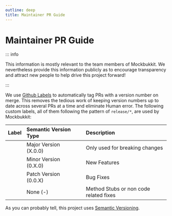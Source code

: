 ```yaml
---
outline: deep
title: Maintainer PR Guide
---
```


# Maintainer PR Guide

::: info

This information is mostly relevant to the team members of Mockbukkit.
We nevertheless provide this information publicly as to encourage transparency
and attract new people to help drive this project forward!

:::

We use [Github Labels](https://docs.github.com/en/issues/using-labels-and-milestones-to-track-work/managing-labels)
to automatically tag PRs with a version number on merge. This removes the tedious work of keeping version numbers up
to date across several PRs at a time and eliminate Human error. The following custom labels, all of them following the
pattern of `release/*`, are used by Mockbukkit:

| Label                                        | Semantic Version Type |   | Description                            |
|----------------------------------------------|:----------------------|:--|:---------------------------------------|
| <Badge type="danger" text="release/major"/>  | Major Version (X.0.0) |   | Only used for breaking changes         |
| <Badge type="warning" text="release/minor"/> | Minor Version (0.X.0) |   | New Features                           |
| <Badge type="tip" text="release/patch"/>     | Patch Version (0.0.X) |   | Bug Fixes                              |
| <Badge type="info" text="release/none"/>     | None (-)              |   | Method Stubs or non code related fixes |

As you can probably tell, this project uses [Semantic Versioning](https://semver.org/).
